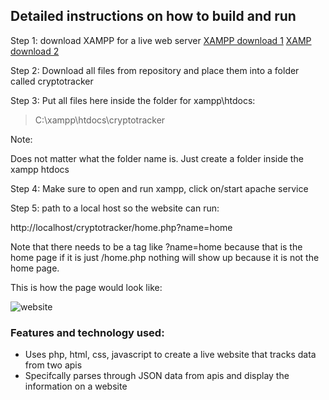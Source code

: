 ## Detailed instructions on how to build and run

Step 1: download XAMPP for a live web server
[XAMPP download 1](https://www.apachefriends.org/index.html)
[XAMP download 2](https://sourceforge.net/projects/xampp/files/)

Step 2: Download all files from repository and place them into a folder called cryptotracker

Step 3: Put all files here inside the folder for xampp\htdocs:
> C:\xampp\htdocs\cryptotracker

Note:

Does not matter what the folder name is. Just create a folder inside the xampp htdocs

Step 4: Make sure to open and run xampp, click on/start apache service

Step 5: path to a local host so the website can run:

http://localhost/cryptotracker/home.php?name=home

Note that there needs to be a tag like ?name=home because that is the home page
if it is just /home.php nothing will show up because it is not the home page.

This is how the page would look like:

![website](https://user-images.githubusercontent.com/89112285/139470708-3b12d2fd-7d86-484a-bbfd-8640b59914da.PNG)

### Features and technology used:

- Uses php, html, css, javascript to create a live website that tracks data from two apis
- Specifcally parses through JSON data from apis and display the information on a website
 
